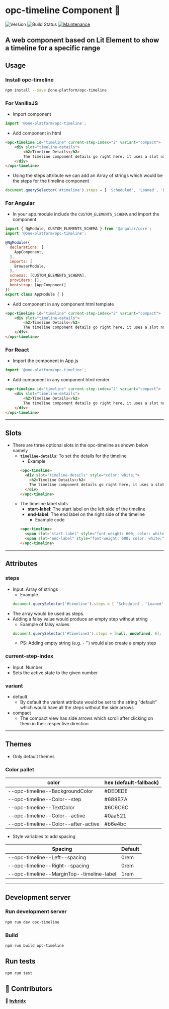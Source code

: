 # opc-timeline Component 👋

![Version](https://img.shields.io/badge/version-0.0.1-blue.svg?cacheSeconds=2592000)
![Build Status](https://travis-ci.org/dwyl/esta.svg?branch=master)
[![Maintenance](https://img.shields.io/badge/Maintained%3F-yes-green.svg)](https://github.com/1-Platform/op-components/graphs/commit-activity)

A web component based on Lit Element to show a timeline for a specific range
---
## Usage

### Install opc-timeline

```sh
npm install --save @one-platform/opc-timeline 
```

### For VanillaJS
- Import component
```js
import '@one-platform/opc-timeline';
```
- Add component in html
```html
<opc-timeline id="timeline" current-step-index="2" variant="compact">
    <div slot="timeline-details">
        <h2>Timeline Details</h2>
        The timeline component details go right here, it uses a slot named <strong>timeline-details</strong>. Happy coding :)
    </div>
</opc-timeline>
```
- Using the steps attribute we can add an Array of strings which would be the steps for the timeline component
```js
document.querySelector('#timeline').steps = [ 'Scheduled', 'Loaned', 'Extended', 'Completed'];
```

### For Angular
- In your app.module include the `CUSTOM_ELEMENTS_SCHEMA` and import the component
```js
import { NgModule, CUSTOM_ELEMENTS_SCHEMA } from '@angular/core';
import '@one-platform/opc-timeline';

@NgModule({
  declarations: [
    AppComponent,
  ],
  imports: [
    BrowserModule,
  ],
  schemas: [CUSTOM_ELEMENTS_SCHEMA],
  providers: [],
  bootstrap: [AppComponent]
})
export class AppModule { }
```
- Add component in any component html template
```html
<opc-timeline id="timeline" current-step-index="2" variant="compact">
    <div slot="timeline-details">
        <h2>Timeline Details</h2>
        The timeline component details go right here, it uses a slot named <strong>timeline-details</strong>. Happy coding :)
    </div>
</opc-timeline>
```

### For React
- Import the component in App.js
```js
import '@one-platform/opc-timeline';
```

- Add component in any component html render
```html
<opc-timeline id="timeline" current-step-index="2" variant="compact">
    <div slot="timeline-details">
        <h2>Timeline Details</h2>
        The timeline component details go right here, it uses a slot named <strong>timeline-details</strong>. Happy coding :)
    </div>
</opc-timeline>
```
---
## Slots
- There are three optional slots in the opc-timeline as shown below namely
  - <strong>```timeline-details```</strong>: To set the details for the timeline
    - Example
    ```html
    <opc-timeline>
      <div slot="timeline-details" style="color: white;">
        <h2>Timeline Details</h2>
        The timeline component details go right here, it uses a slot named <strong>timeline-details</strong>. Happy coding :)
      </div>
    </opc-timeline>
    ```
  - The timeline label slots
      - <strong>start-label</strong>: The start label on the left side of the timeline 
      - <strong>end-label</strong>: The end label on the right side of the timeline
        - Example code
      ```html
      <opc-timeline>
        <span slot="start-label" style="font-weight: 600; color: white;">Loaned on: Apr 28, 2018</span>
        <span slot="end-label" style="font-weight: 600; color: white;">Expires on: Oct 27, 2018</span>
      </opc-timeline>
      ```
---
## Attributes
### steps
- Input: Array of strings
  - Example
  ```js
  document.querySelector('#timeline').steps = [ 'Scheduled', 'Loaned', 'Extended', 'Completed'];
  ```
- The array would be used as steps. 
- Adding a falsy value would produce an empty step without string
  - Example of falsy values
  ```js
  document.querySelector('#timeline3').steps = [null, undefined, 0];
  ```
  - PS: Adding empty string (e.g. - '') would also create a empty step

### current-step-index
- Input: Number
- Sets the active state to the given number

### variant
- default
  - By default the variant attribute would be set to the string "default" which would have all the steps without the side arrows
- compact
  - The compact view has side arrows which scroll after clicking on them in their respective direction

---
## Themes
- Only default themes

### Color pallet

| color   | hex (default-fallback) |
|---------|------------------------------------------------------------------|
| --opc-timeline--BackgroundColor | <span class="readme-color-preview" style="--bg:#DEDEDE"></span> #DEDEDE |
| --opc-timeline--Color--step | <span class="readme-color-preview" style="--bg:#689B7A"></span> #689B7A |
| --opc-timeline--TextColor | <span class="readme-color-preview" style="--bg:#6C6C6C"></span> #6C6C6C |
| --opc-timeline--Color--active | <span class="readme-color-preview" style="--bg:#0aa521"></span> #0aa521 |
| --opc-timeline--Color--after-active | <span class="readme-color-preview" style="--bg:#b6e4bc"></span> #b6e4bc |

- Style variables to add spacing

| Spacing | Default |
|---|---|
| --opc-timeline--Left--spacing | 0rem |
| --opc-timeline--Right--spacing | 0rem |
| --opc-timeline--MarginTop--timeline-label | 1rem |

---

## Development server

### Run development server

```sh
npm run dev opc-timeline
```

### Build

```sh
npm run build opc-timeline
```

## Run tests

```sh
npm run test
```

## 🤝 Contributors

👤 **[hybridx](https://git.io/dnair)**
